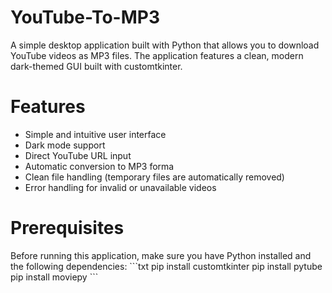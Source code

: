 <h1> YouTube-To-MP3</h1>
A simple desktop application built with Python that allows you to download YouTube videos as MP3 files. The application features a clean, modern dark-themed GUI built with customtkinter.

<h1>Features</h1>
<ul>
  <li>Simple and intuitive user interface</li>
  <li>Dark mode support</li>
  <li>Direct YouTube URL input</li>
  <li>Automatic conversion to MP3 forma</li>
  <li>Clean file handling (temporary files are automatically removed)</li>
  <li>Error handling for invalid or unavailable videos</li>
</ul>

<h1>Prerequisites</h1>
Before running this application, make sure you have Python installed and the following dependencies:
```txt
pip install customtkinter
pip install pytube
pip install moviepy
```
